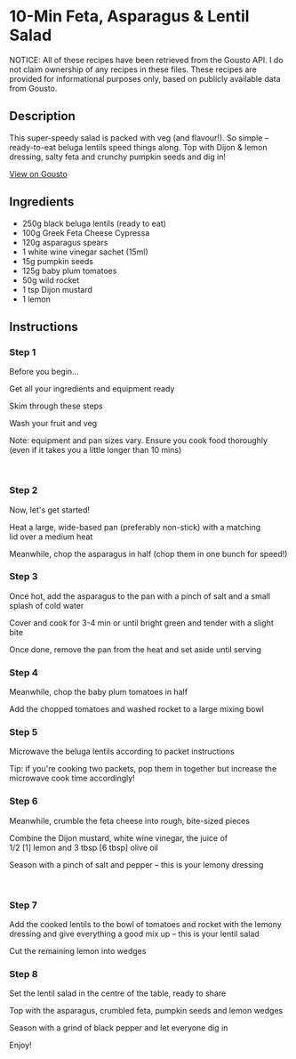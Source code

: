 # 10-Min Feta, Asparagus & Lentil Salad

NOTICE: All of these recipes have been retrieved from the Gousto API. I do not claim ownership of any recipes in these files. These recipes are provided for informational purposes only, based on publicly available data from Gousto.

## Description

This super-speedy salad is packed with veg (and flavour!). So simple – ready-to-eat beluga lentils speed things along. Top with Dijon & lemon dressing, salty feta and crunchy pumpkin seeds and dig in!

[View on Gousto](https://www.gousto.co.uk/recipes/cookbook/10-min-feta-asparagus-lentil-salad)

## Ingredients

- 250g black beluga lentils (ready to eat)
- 100g Greek Feta Cheese Cypressa
- 120g asparagus spears
- 1 white wine vinegar sachet (15ml)
- 15g pumpkin seeds
- 125g baby plum tomatoes
- 50g wild rocket
- 1 tsp Dijon mustard
- 1 lemon

## Instructions


### Step 1

Before you begin...


Get all your ingredients and equipment ready


Skim through these steps


Wash your fruit and veg


Note: equipment and pan sizes vary. Ensure you cook food thoroughly (even if it takes you a little longer than 10 mins)


&nbsp;


### Step 2

Now, let's get started!


Heat a large, wide-based pan (preferably non-stick) with a matching lid&nbsp;over a medium heat


Meanwhile, chop the&nbsp;asparagus&nbsp;in half (chop them in one bunch for speed!)


### Step 3

Once hot, add the&nbsp;asparagus&nbsp;to the pan with a pinch of&nbsp;salt&nbsp;and a small splash of&nbsp;cold&nbsp;water&nbsp;


Cover and cook for 3-4 min or until bright green and tender with a slight bite


Once done, remove the pan from the heat and set aside until serving


### Step 4

Meanwhile, chop the&nbsp;baby plum tomatoes&nbsp;in half


Add the&nbsp;chopped tomatoes&nbsp;and&nbsp;washed&nbsp;rocket&nbsp;to a large mixing bowl


### Step 5

Microwave the beluga lentils according to packet instructions


Tip: if you're cooking two packets, pop them in together but increase the microwave cook time accordingly!


### Step 6

Meanwhile, crumble the feta cheese into rough, bite-sized pieces


Combine the&nbsp;Dijon mustard,&nbsp;white wine vinegar, the juice of 1/2&nbsp;<span class="text-danger">[1]</span>&nbsp;lemon&nbsp;and 3 tbsp&nbsp;<span class="text-danger">[6 tbsp]&nbsp;</span>olive oil


Season with a pinch of&nbsp;salt&nbsp;and&nbsp;pepper &ndash;&nbsp;this is your&nbsp;lemony dressing&nbsp;


&nbsp;


### Step 7

Add the cooked lentils to the bowl of tomatoes and rocket with the lemony dressing and give everything a good mix up &ndash; this is your lentil salad


Cut the remaining lemon into wedges

### Step 8

Set the lentil salad in the centre of the table, ready to share


Top with the asparagus,&nbsp;crumbled feta, pumpkin seeds&nbsp;and&nbsp;lemon wedges


Season with a grind of black pepper and let everyone dig in


Enjoy!&nbsp;

